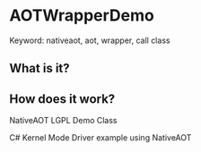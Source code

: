 ﻿# AOTWrapperDemo



Keyword: nativeaot, aot, wrapper, call class

## What is it?



## How does it work?



NativeAOT LGPL Demo Class

C# Kernel Mode Driver example using NativeAOT
